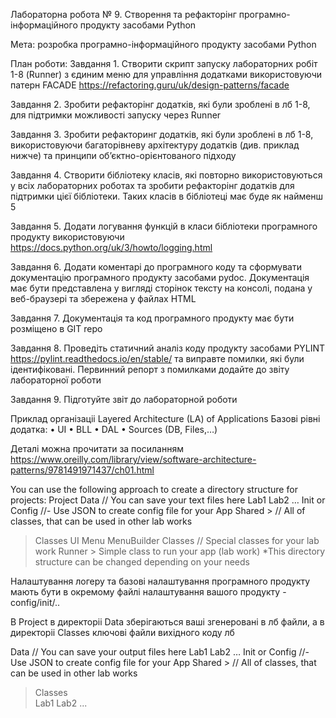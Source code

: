 Лабораторна робота № 9. Створення та рефакторінг програмно-інформаційного продукту засобами Python

Мета: розробка програмно-інформаційного продукту засобами Python 

План роботи:
Завдання 1. Створити скрипт запуску лабораторних робіт 1-8 (Runner) з єдиним меню для управління додатками використовуючи патерн FACADE https://refactoring.guru/uk/design-patterns/facade

Завдання 2. Зробити рефакторінг додатків, які були зроблені в лб 1-8, для підтримки можливості запуску через Runner

Завдання 3. Зробити рефакторинг додатків, які були зроблені в лб 1-8, використовуючи багаторівневу архітектуру додатків (див. приклад нижче) та принципи об’єктно-орієнтованого підходу

Завдання 4. Створити бібліотеку класів, які повторно використовуються у всіх лабораторних роботах та зробити рефакторінг додатків для підтримки цієї бібліотеки. Таких класів в бібліотеці має буде як найменш 5

Завдання 5. Додати логування функцій в класи бібліотеки програмного продукту використовуючи https://docs.python.org/uk/3/howto/logging.html

Завдання 6. Додати коментарі до програмного коду та сформувати документацію програмного продукту засобами pydoc. Документація має бути представлена у вигляді сторінок тексту на консолі, подана у веб-браузері та збережена у файлах HTML

Завдання 7. Документація та код програмного продукту має бути розміщено в GIT repo

Завдання 8. Проведіть статичний аналіз коду продукту засобами PYLINT https://pylint.readthedocs.io/en/stable/ та виправте помилки, які були ідентифіковані. Первинний репорт з помилками додайте до звіту лабораторної роботи

Завдання 9. Підготуйте звіт до лабораторной роботи

Приклад організаціі Layered Architecture (LA) of Applications
 Базові рівні додатка:
•  UI
•  BLL 
•  DAL
•  Sources (DB, Files,…) 

Деталі можна прочитати за посиланням https://www.oreilly.com/library/view/software-architecture-patterns/9781491971437/ch01.html

You can use the following approach to create a directory structure for projects:
Project
  Data  // You can save your text files here
    Lab1
    Lab2
    …
Init or Config //- Use JSON to create config file for your App
Shared > // All of classes, that can be used in other lab works 
   >Classes
UI 
>Menu
>MenuBuilder
  Classes  // Special classes for your lab work
Runner > Simple class to run your app (lab work)
*This directory structure can be changed depending on your needs

Налаштування логеру та базові налаштування програмного продукту мають бути в окремому файлі налаштування вашого продукту - config/init/..

В Project в директоріі Data зберігаються ваші згенеровані в лб файли, а в директоріі Сlasses ключові файли вихідного коду лб
 
  Data  // You can save your output files here
    Lab1
    Lab2
    …
Init or Config //- Use JSON to create config file for your App
Shared > // All of classes, that can be used in other lab works 
   >Classes   
 Lab1
 Lab2
...